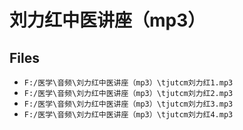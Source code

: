 # 刘力红中医讲座（mp3）

## Files

- `F:/医学\音频\刘力红中医讲座（mp3）\tjutcm刘力红1.mp3`
- `F:/医学\音频\刘力红中医讲座（mp3）\tjutcm刘力红2.mp3`
- `F:/医学\音频\刘力红中医讲座（mp3）\tjutcm刘力红3.mp3`
- `F:/医学\音频\刘力红中医讲座（mp3）\tjutcm刘力红4.mp3`
